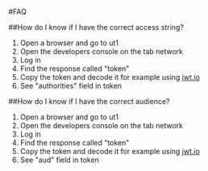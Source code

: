 #FAQ

##How do I know if I have the correct access string?
1. Open a browser and go to ut1
2. Open the developers console on the tab network
3. Log in
4. Find the response called "token"
5. Copy the token and decode it for example using [jwt.io](https://jwt.io/)
6. See "authorities" field in token

##How do I know if I have the correct audience?
1. Open a browser and go to ut1
2. Open the developers console on the tab network
3. Log in
4. Find the response called "token"
5. Copy the token and decode it for example using [jwt.io](https://jwt.io/)
6. See "aud" field in token


